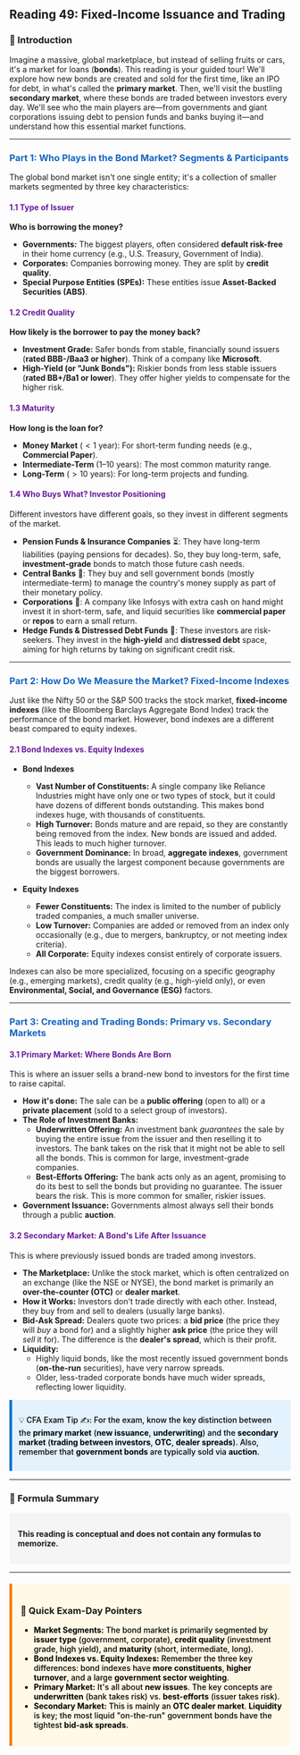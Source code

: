 ## Reading 49: Fixed-Income Issuance and Trading

### 🎯 Introduction

Imagine a massive, global marketplace, but instead of selling fruits or cars, it's a market for loans (**bonds**). This reading is your guided tour! We'll explore how new bonds are created and sold for the first time, like an IPO for debt, in what's called the **primary market**. Then, we'll visit the bustling **secondary market**, where these bonds are traded between investors every day. We'll see who the main players are—from governments and giant corporations issuing debt to pension funds and banks buying it—and understand how this essential market functions.

-----

### <span style="color: #1565C0;">Part 1: Who Plays in the Bond Market? Segments & Participants</span>

The global bond market isn't one single entity; it's a collection of smaller markets segmented by three key characteristics:

#### <span style="color: #6A1B9A;">1.1 Type of Issuer</span>
**Who is borrowing the money?**
  - **Governments:** The biggest players, often considered **default risk-free** in their home currency (e.g., U.S. Treasury, Government of India).
  - **Corporates:** Companies borrowing money. They are split by **credit quality**.
  - **Special Purpose Entities (SPEs):** These entities issue **Asset-Backed Securities (ABS)**.

#### <span style="color: #6A1B9A;">1.2 Credit Quality</span>
**How likely is the borrower to pay the money back?**
  - **Investment Grade:** Safer bonds from stable, financially sound issuers (**rated BBB-/Baa3 or higher**). Think of a company like **Microsoft**.
  - **High-Yield (or "Junk Bonds"):** Riskier bonds from less stable issuers (**rated BB+/Ba1 or lower**). They offer higher yields to compensate for the higher risk.

#### <span style="color: #6A1B9A;">1.3 Maturity</span>
**How long is the loan for?**
  - **Money Market** ($< 1$ year): For short-term funding needs (e.g., **Commercial Paper**).
  - **Intermediate-Term** ($1 \text{–} 10$ years): The most common maturity range.
  - **Long-Term** ($> 10$ years): For long-term projects and funding.

#### <span style="color: #6A1B9A;">1.4 Who Buys What? Investor Positioning</span>
Different investors have different goals, so they invest in different segments of the market.

- **Pension Funds & Insurance Companies** ⏳: They have long-term liabilities (paying pensions for decades). So, they buy long-term, safe, **investment-grade** bonds to match those future cash needs.
- **Central Banks** 🏦: They buy and sell government bonds (mostly intermediate-term) to manage the country's money supply as part of their monetary policy.
- **Corporations** 💼: A company like Infosys with extra cash on hand might invest it in short-term, safe, and liquid securities like **commercial paper** or **repos** to earn a small return.
- **Hedge Funds & Distressed Debt Funds** 🦁: These investors are risk-seekers. They invest in the **high-yield** and **distressed debt** space, aiming for high returns by taking on significant credit risk.

-----

### <span style="color: #1565C0;">Part 2: How Do We Measure the Market? Fixed-Income Indexes</span>

Just like the Nifty 50 or the S&P 500 tracks the stock market, **fixed-income indexes** (like the Bloomberg Barclays Aggregate Bond Index) track the performance of the bond market. However, bond indexes are a different beast compared to equity indexes.

#### <span style="color: #6A1B9A;">2.1 Bond Indexes vs. Equity Indexes</span>

- **Bond Indexes**
  - **Vast Number of Constituents:** A single company like Reliance Industries might have only one or two types of stock, but it could have dozens of different bonds outstanding. This makes bond indexes huge, with thousands of constituents.
  - **High Turnover:** Bonds mature and are repaid, so they are constantly being removed from the index. New bonds are issued and added. This leads to much higher turnover.
  - **Government Dominance:** In broad, **aggregate indexes**, government bonds are usually the largest component because governments are the biggest borrowers.

- **Equity Indexes**
  - **Fewer Constituents:** The index is limited to the number of publicly traded companies, a much smaller universe.
  - **Low Turnover:** Companies are added or removed from an index only occasionally (e.g., due to mergers, bankruptcy, or not meeting index criteria).
  - **All Corporate:** Equity indexes consist entirely of corporate issuers.

Indexes can also be more specialized, focusing on a specific geography (e.g., emerging markets), credit quality (e.g., high-yield only), or even **Environmental, Social, and Governance (ESG)** factors.

-----

### <span style="color: #1565C0;">Part 3: Creating and Trading Bonds: Primary vs. Secondary Markets</span>

#### <span style="color: #6A1B9A;">3.1 Primary Market: Where Bonds Are Born</span>

This is where an issuer sells a brand-new bond to investors for the first time to raise capital.

- **How it's done:** The sale can be a **public offering** (open to all) or a **private placement** (sold to a select group of investors).
- **The Role of Investment Banks:**
  - **Underwritten Offering:** An investment bank *guarantees* the sale by buying the entire issue from the issuer and then reselling it to investors. The bank takes on the risk that it might not be able to sell all the bonds. This is common for large, investment-grade companies.
  - **Best-Efforts Offering:** The bank acts only as an agent, promising to do its best to sell the bonds but providing no guarantee. The issuer bears the risk. This is more common for smaller, riskier issues.
- **Government Issuance:** Governments almost always sell their bonds through a public **auction**.

#### <span style="color: #6A1B9A;">3.2 Secondary Market: A Bond's Life After Issuance</span>

This is where previously issued bonds are traded among investors.

- **The Marketplace:** Unlike the stock market, which is often centralized on an exchange (like the NSE or NYSE), the bond market is primarily an **over-the-counter (OTC)** or **dealer market**.
- **How it Works:** Investors don't trade directly with each other. Instead, they buy from and sell to dealers (usually large banks).
- **Bid-Ask Spread:** Dealers quote two prices: a **bid price** (the price they will *buy* a bond for) and a slightly higher **ask price** (the price they will *sell* it for). The difference is the **dealer's spread**, which is their profit.
- **Liquidity:**
  - Highly liquid bonds, like the most recently issued government bonds (**on-the-run** securities), have very narrow spreads.
  - Older, less-traded corporate bonds have much wider spreads, reflecting lower liquidity.

<div style="background-color: #E3F2FD; border-left: 5px solid #1976D2; padding: 12px; margin: 15px 0;">
<div style="color: #000000; font-weight: 500;">

💡 CFA Exam Tip ✍️: For the exam, know the key distinction between the **primary market** (**new issuance**, **underwriting**) and the **secondary market** (**trading between investors**, **OTC**, **dealer spreads**). Also, remember that **government bonds** are typically sold via **auction**.

</div>
</div>

-----

### 🧪 Formula Summary

<div style="background-color: #F5F5F5; padding: 15px; border-radius: 5px; margin: 10px 0;">

**This reading is conceptual and does not contain any formulas to memorize.**

</div>

-----

<div style="background-color: #FFF9E6; border-left: 5px solid #F57C00; padding: 15px; margin: 20px 0;">

### 🎯 Quick Exam-Day Pointers

<div style="color: #000000; font-weight: 500;">

- **Market Segments:** The bond market is primarily segmented by **issuer type** (government, corporate), **credit quality** (investment grade, high yield), and **maturity** (short, intermediate, long).
- **Bond Indexes vs. Equity Indexes:** Remember the three key differences: bond indexes have **more constituents**, **higher turnover**, and a large **government sector weighting**.
- **Primary Market:** It's all about **new issues**. The key concepts are **underwritten** (bank takes risk) vs. **best-efforts** (issuer takes risk).
- **Secondary Market:** This is mainly an **OTC dealer market**. **Liquidity** is key; the most liquid "on-the-run" government bonds have the tightest **bid-ask spreads**.

</div>
</div>